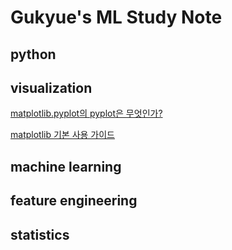# Gukyue's ML Study Note

## python

## visualization

[matplotlib.pyplot의 pyplot은 무엇인가?](visualization/Matplotlib_question_What_is_pyplot.ipynb)

[matplotlib 기본 사용 가이드](Matplotlib_tutorials_Introductory_usage_guide.ipynb)

## machine learning

## feature engineering

## statistics
